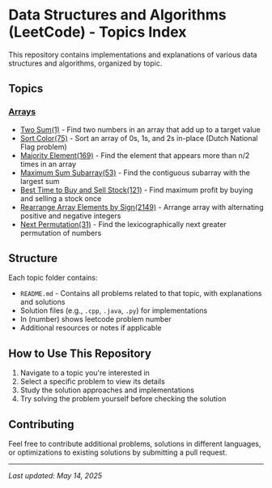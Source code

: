 # Data Structures and Algorithms (LeetCode) - Topics Index

This repository contains implementations and explanations of various data structures and algorithms, organized by topic.

## Topics

### [Arrays](/Arrays/README.md)

- [Two Sum(1)](/Arrays/README.md#1-two-sum) - Find two numbers in an array that add up to a target value
- [Sort Color(75)](/Arrays/README.md#2-sort-colors) - Sort an array of 0s, 1s, and 2s in-place (Dutch National Flag problem)
- [Majority Element(169)](/Arrays/README.md#majority-element) - Find the element that appears more than n/2 times in an array
- [Maximum Sum Subarray(53)](/Arrays/README.md#maximum-sum-subarray) - Find the contiguous subarray with the largest sum
- [Best Time to Buy and Sell Stock(121)](/Arrays/README.md#best-time-to-buy-and-sell-stock) - Find maximum profit by buying and selling a stock once
- [Rearrange Array Elements by Sign(2149)](/Arrays/README.md#rearrange-array-elements-by-sign) - Arrange array with alternating positive and negative integers
- [Next Permutation(31)](/Arrays/README.md#next-permutation) - Find the lexicographically next greater permutation of numbers

## Structure

Each topic folder contains:

- `README.md` - Contains all problems related to that topic, with explanations and solutions
- Solution files (e.g., `.cpp`, `.java`, `.py`) for implementations
- In (number) shows leetcode problem number
- Additional resources or notes if applicable

## How to Use This Repository

1. Navigate to a topic you're interested in
2. Select a specific problem to view its details
3. Study the solution approaches and implementations
4. Try solving the problem yourself before checking the solution

## Contributing

Feel free to contribute additional problems, solutions in different languages, or optimizations to existing solutions by submitting a pull request.

---

_Last updated: May 14, 2025_
